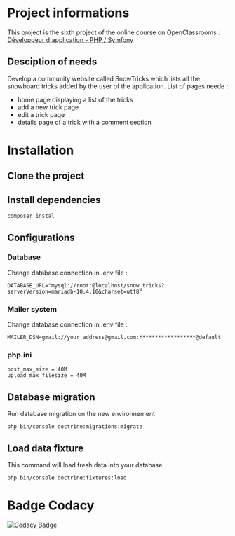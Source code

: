 # Project informations
This project is the sixth project of the online course on OpenClassrooms : [Développeur d'application - PHP / Symfony](https://openclassrooms.com/fr/paths/59-developpeur-dapplication-php-symfony)

## Desciption of needs
Develop a community website called SnowTricks which lists all the snowboard tricks added by the user of the application.
List of pages neede :
- home page displaying a list of the tricks
- add a new trick page
- edit a trick page
- details page of a trick with a comment section

# Installation

## Clone the project

## Install dependencies 
```
composer instal
```

## Configurations

### Database
Change database connection in .env file : 
```
DATABASE_URL="mysql://root:@localhost/snow_tricks?serverVersion=mariadb-10.4.10&charset=utf8"
```

### Mailer system
Change database connection in .env file : 
```
MAILER_DSN=gmail://your.address@gmail.com:******************@default
```

### php.ini
```
post_max_size = 40M
upload_max_filesize = 40M
```

## Database migration
Run database migration on the new environnement
```
php bin/console doctrine:migrations:migrate
```

## Load data fixture
This command will load fresh data into your database
```
php bin/console doctrine:fixtures:load
```

# Badge Codacy
[![Codacy Badge](https://app.codacy.com/project/badge/Grade/c64f6314c2c14d4aa61c3692ab45182e)](https://www.codacy.com/gh/GN4RK/P6/dashboard?utm_source=github.com&amp;utm_medium=referral&amp;utm_content=GN4RK/P6&amp;utm_campaign=Badge_Grade)